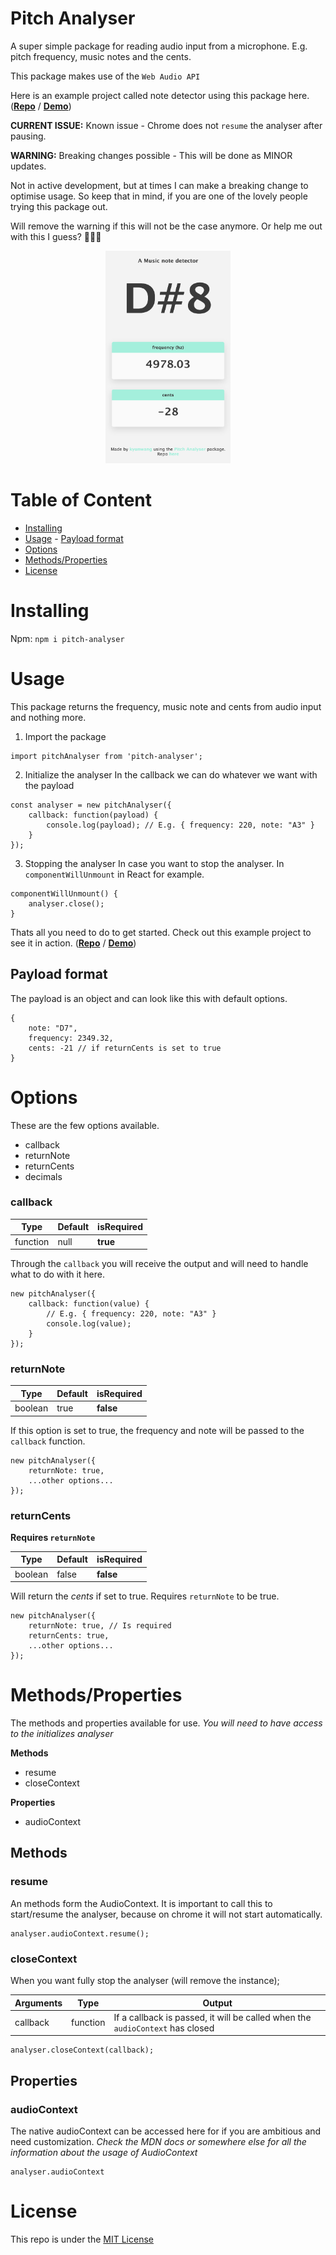 # Pitch Analyser
A super simple package for reading audio input from a microphone. E.g. pitch frequency, music notes and the cents.

This package makes use of the `Web Audio API`

Here is an example project called note detector using this package here. (**[Repo](https://github.com/kyunwang/note-detector)** / **[Demo](https://kyunwang.github.io/note-detector/)**)

**CURRENT ISSUE:** Known issue - Chrome does not `resume` the analyser after pausing.

**WARNING:** Breaking changes possible - This will be done as MINOR updates.

Not in active development, but at times I can make a breaking change to optimise usage. So keep that in mind, if you are one of the lovely people trying this package out.

Will remove the warning if this will not be the case anymore. Or help me out with this I guess? 🤷🏻‍♂️

<p align="center">
	<img src="https://raw.githubusercontent.com/kyunwang/Repo-Images/master/pitch-analyser/note-detector%20example.png" alt="Demo image" width="200" height="340"/>
</p>

# Table of Content

-  [Installing](#installing)
-  [Usage](#usage) - [Payload format](#payload-format)
-  [Options](#options)
-  [Methods/Properties](#methods/properties)
-  [License](#license)

# Installing

Npm: `npm i pitch-analyser`

<!-- Download: link full | min ? (would it work?) -->

# Usage

This package returns the frequency, music note and cents from audio input and nothing more.

1. Import the package

```
import pitchAnalyser from 'pitch-analyser';
```

2. Initialize the analyser
   In the callback we can do whatever we want with the payload

```
const analyser = new pitchAnalyser({
	callback: function(payload) {
		console.log(payload); // E.g. { frequency: 220, note: "A3" }
	}
});
```

3. Stopping the analyser
   In case you want to stop the analyser. In `componentWillUnmount` in React for example.

```
componentWillUnmount() {
	analyser.close();
}
```

Thats all you need to do to get started. Check out this example project to see it in action. (**[Repo](https://github.com/kyunwang/note-detector)** / **[Demo](https://kyunwang.github.io/note-detector/)**)

## Payload format

The payload is an object and can look like this with default options.

```
{
	note: "D7",
	frequency: 2349.32,
	cents: -21 // if returnCents is set to true
}
```

# Options

These are the few options available.

-  callback
-  returnNote
-  returnCents
-  decimals

### callback

| Type     | Default | isRequired |
| -------- | ------- | ---------- |
| function | null    | **true**   |

Through the `callback` you will receive the output and will need to handle what to do with it here.

```
new pitchAnalyser({
	callback: function(value) {
		// E.g. { frequency: 220, note: "A3" }
		console.log(value);
	}
});
```

### returnNote

| Type    | Default | isRequired |
| ------- | ------- | ---------- |
| boolean | true    | **false**  |

If this option is set to true, the frequency and note will be passed to the `callback` function.

```
new pitchAnalyser({
	returnNote: true,
	...other options...
});
```

### returnCents

**Requires `returnNote`**

| Type    | Default | isRequired |
| ------- | ------- | ---------- |
| boolean | false   | **false**  |

Will return the _cents_ if set to true. Requires `returnNote` to be true.

```
new pitchAnalyser({
	returnNote: true, // Is required
	returnCents: true,
	...other options...
});
```

# Methods/Properties

The methods and properties available for use.
_You will need to have access to the initializes analyser_

**Methods**

-  resume
-  closeContext

**Properties**

-  audioContext

## Methods

### resume

An methods form the AudioContext. It is important to call this to start/resume the analyser, because on chrome it will not start automatically.

```
analyser.audioContext.resume();
```

### closeContext

When you want fully stop the analyser (will remove the instance);

| Arguments | Type     | Output                                                                        |
| --------- | -------- | ----------------------------------------------------------------------------- |
| callback  | function | If a callback is passed, it will be called when the `audioContext` has closed |

```
analyser.closeContext(callback);
```

## Properties

### audioContext

The native audioContext can be accessed here for if you are ambitious and need customization.
_Check the MDN docs or somewhere else for all the information about the usage of AudioContext_

```
analyser.audioContext
```

# License

This repo is under the [MIT License](https://github.com/kyunwang/pitch-analyser/blob/master/LICENSE)
